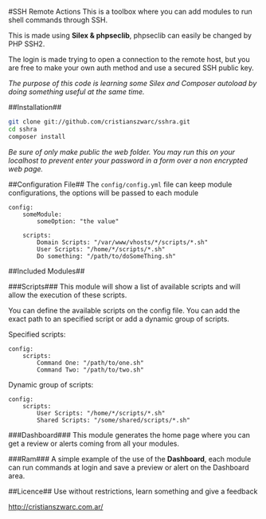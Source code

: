 
#SSH Remote Actions
This is a toolbox where you can add modules to run shell commands through SSH.

This is made using **Silex & phpseclib**, phpseclib can easily be changed by PHP SSH2.

The login is made trying to open a connection to the remote host, but you are free to make your own auth method and use a secured SSH public key.

*The purpose of this code is learning some Silex and Composer autoload by doing something useful at the same time.*

##Installation##
```bash
git clone git://github.com/cristianszwarc/sshra.git
cd sshra
composer install
```
*Be sure of only make public the web folder. 
You may run this on your localhost to prevent enter your password in a form over a non encrypted web page.*

##Configuration File##
The ```config/config.yml``` file can keep module configurations, the options will be passed to each module

```
config:
    someModule:
        someOption: "the value"

    scripts:
        Domain Scripts: "/var/www/vhosts/*/scripts/*.sh"
        User Scripts: "/home/*/scripts/*.sh"
        Do something: "/path/to/doSomeThing.sh"
```

##Included Modules##

###Scripts###
This module will show a list of available scripts and will allow the execution of these scripts.

You can define the available scripts on the config file. You can add the exact path to an specified script or add a dynamic group of scripts.

Specified scripts:
```
config:
    scripts:
        Command One: "/path/to/one.sh"
        Command Two: "/path/to/two.sh"
```

Dynamic group of scripts:
```
config:
    scripts:
        User Scripts: "/home/*/scripts/*.sh"
        Shared Scripts: "/some/shared/scripts/*.sh"
```
###Dashboard###
This module generates the home page where you can get a review or alerts coming from all your modules.

###Ram###
A simple example of the use of the **Dashboard**, each module can run commands at login and save a preview or alert on the Dashboard area.

##Licence##
Use without restrictions, learn something and give a feedback

http://cristianszwarc.com.ar/